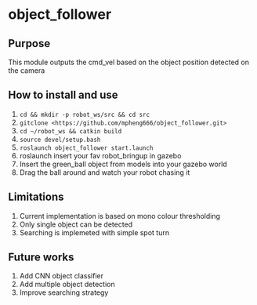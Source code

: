 # object_follower

## Purpose

This module outputs the cmd_vel based on the object position detected on the camera

## How to install and use

1. `cd && mkdir -p robot_ws/src && cd src`
2. `gitclone <https://github.com/mpheng666/object_follower.git>`
3. `cd ~/robot_ws && catkin build`
4. `source devel/setup.bash`
5. `roslaunch object_follower start.launch`
6. roslaunch insert your fav robot_bringup in gazebo
7. Insert the green_ball object from models into your gazebo world
8. Drag the ball around and watch your robot chasing it

## Limitations

1. Current implementation is based on mono colour thresholding
2. Only single object can be detected
3. Searching is implemeted with simple spot turn

## Future works

1. Add CNN object classifier
2. Add multiple object detection
3. Improve searching strategy